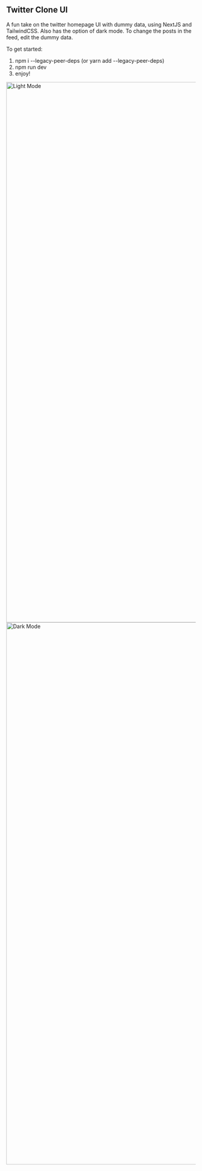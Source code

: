 ## Twitter Clone UI

A fun take on the twitter homepage UI with dummy data, using NextJS and TailwindCSS. Also has the option of dark mode. To change the posts in the feed, edit the dummy data.

To get started:
 1. npm i --legacy-peer-deps (or yarn add --legacy-peer-deps)
 2. npm run dev
 3. enjoy!

<img width="1433" alt="Light Mode" src="https://user-images.githubusercontent.com/25801107/198167782-5d95c3db-4b12-4603-a0f8-f42ba0030b43.png">

<img width="1438" alt="Dark Mode" src="https://user-images.githubusercontent.com/25801107/198167796-105d8deb-6cd5-441f-b83a-574e56f6b2e4.png">
